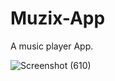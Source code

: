 # Muzix-App
A music player App.


![Screenshot (610)](https://github.com/md-arif-alam/Muzix-App/assets/129614679/6ecc0731-1793-4c78-84ee-bf1b14067de5)
